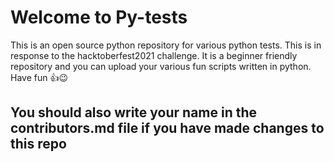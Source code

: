 # Welcome to Py-tests
This is an open source python repository for various python tests. This is in response to the hacktoberfest2021 challenge. It is a beginner friendly repository and you can upload your various fun scripts written in python. Have fun 👍😉

## You should also write your name in the contributors.md file if you have made changes to this repo
